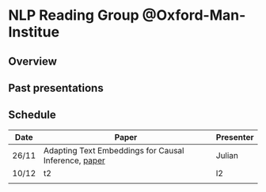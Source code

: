 # NLP Reading Group @Oxford-Man-Institue

## Overview

## Past presentations

## Schedule

| Date      | Paper | Presenter        |
|-------|----|----|
| 26/11 | Adapting Text Embeddings for Causal Inference, [paper](https://arxiv.org/abs/1905.12741) | Julian | 
| 10/12 | t2 | l2 | Max    | 
|       |    |    |        | 
